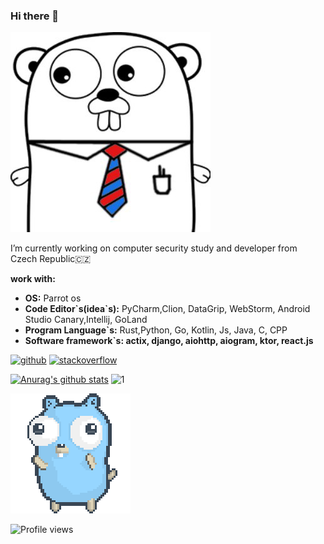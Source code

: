 ### Hi there 👋
![](https://github.com/dark0ghost/dark0ghost/blob/master/gogetajob.jpg)

I’m currently working on computer security study and developer from Czech Republic🇨🇿
 
<summary><b>work with:</b>
</summary>
 <ul>
  <li><b>OS:</b> Parrot os </li>
	<li><b>Code Editor`s(idea`s):</b> PyCharm,Clion, DataGrip, WebStorm, Android Studio Canary,Intellij, GoLand </li>
  <li><b>Program Language`s:</b> Rust,Python, Go, Kotlin, Js, Java, C, CPP </li>
  <li><b>Software framework`s: actix, django, aiohttp, aiogram, ktor, react.js </b>
</ul>	


[<img src='https://cdn.jsdelivr.net/npm/simple-icons@3.0.1/icons/github.svg' alt='github' height='40'>](https://github.com/dark0ghost)  [<img src='https://cdn.jsdelivr.net/npm/simple-icons@3.0.1/icons/stackoverflow.svg' alt='stackoverflow' height='40'>](https://stackoverflow.com/users/9993061)  

[![Anurag's github stats](https://github-readme-stats.vercel.app/api?username=dark0ghost&theme=blue-green)](https://github.com/anuraghazra/github-readme-stats)
![1](https://github-readme-stats.vercel.app/api/top-langs/?username=dark0ghost&theme=blue-green)



![](https://github.com/dark0ghost/dark0ghost/blob/master/gopher.gif)



![Profile views](https://gpvc.arturio.dev/dar0ghost)  
